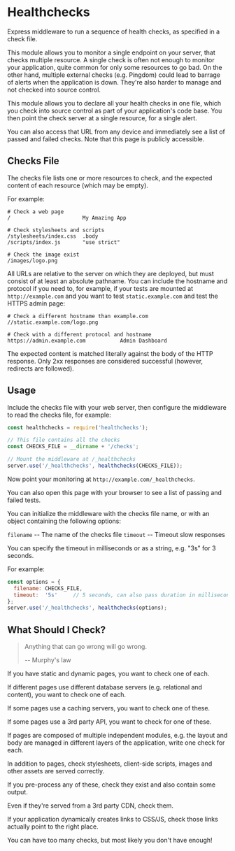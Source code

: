 # Healthchecks

Express middleware to run a sequence of health checks, as specified in a check
file.

This module allows you to monitor a single endpoint on your server, that checks
multiple resource.  A single check is often not enough to monitor your
application, quite common for only some resources to go bad.  On the other hand,
multiple external checks (e.g. Pingdom) could lead to barrage of alerts when the
application is down.  They're also harder to manage and not checked into source
control.

This module allows you to declare all your health checks in one file, which you
check into source control as part of your application's code base.  You then
point the check server at a single resource, for a single alert.

You can also access that URL from any device and immediately see a list of
passed and failed checks.  Note that this page is publicly accessible.


## Checks File

The checks file lists one or more resources to check, and the expected content
of each resource (which may be empty).

For example:

```
# Check a web page
/                       My Amazing App

# Check stylesheets and scripts
/stylesheets/index.css  .body
/scripts/index.js       "use strict"

# Check the image exist
/images/logo.png
```

All URLs are relative to the server on which they are deployed, but must consist
of at least an absolute pathname.  You can include the hostname and protocol if
you need to, for example, if your tests are mounted at `http://example.com` and
you want to test `static.example.com` and test the HTTPS admin page:

```
# Check a different hostname than example.com
//static.example.com/logo.png

# Check with a different protocol and hostname
https://admin.example.com           Admin Dashboard
```

The expected content is matched literally against the body of the HTTP response.
Only 2xx responses are considered successful (however, redirects are followed).


## Usage

Include the checks file with your web server, then configure the middleware to
read the checks file, for example:

```javascript
const healthchecks = require('healthchecks');

// This file contains all the checks
const CHECKS_FILE = __dirname + '/checks';

// Mount the middleware at /_healthchecks
server.use('/_healthchecks', healthchecks(CHECKS_FILE));
```

Now point your monitoring at `http://example.com/_healthchecks`.

You can also open this page with your browser to see a list of passing and
failed tests.

You can initialize the middleware with the checks file name, or with an object
containing the following options:

`filename` -- The name of the checks file
`timeout`  -- Timeout slow responses

You can specify the timeout in milliseconds or as a string, e.g. "3s" for 3
seconds.

For example:

```javascript
const options = {
  filename: CHECKS_FILE,
  timeout:  '5s'     // 5 seconds, can also pass duration in milliseconds
};
server.use('/_healthchecks', healthchecks(options);
```


## What Should I Check?

> Anything that can go wrong will go wrong.
>
> -- Murphy's law

If you have static and dynamic pages, you want to check one of each.

If different pages use different database servers (e.g. relational and content),
you want to check one of each.

If some pages use a caching servers, you want to check one of these.

If some pages use a 3rd party API, you want to check for one of these.

If pages are composed of multiple independent modules, e.g. the layout and body
are managed in different layers of the application, write one check for each.

In addition to pages, check stylesheets, client-side scripts, images and other
assets are served correctly.

If you pre-process any of these, check they exist and also contain some output.

Even if they're served from a 3rd party CDN, check them.

If your application dynamically creates links to CSS/JS, check those links
actually point to the right place.

You can have too many checks, but most likely you don't have enough!

